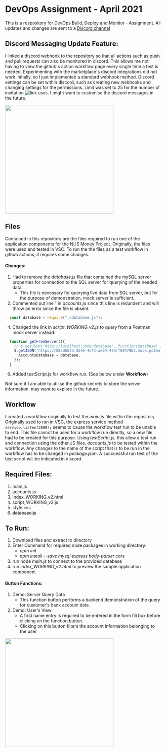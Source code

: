 # DevOps Assignment - April 2021

This is a respository for DevOps Build, Deploy and Monitor - Assignment.
All updates and changes are sent to a [Discord channel](https://discord.gg/9DURXVr3M9)

## Discord Messaging Update Feature:
I linked a discord webhook to the repository so that all actions such as push and pull requests can also be monitored in discord.
This allows me not having to view the github's action workflow page every single time a test is needed.
Experimenting with the marketplace's discord integrations did not work initially, so I just implemented a standard webhook method.
Discord settings can be set within discord, such as creating new webhooks and changing settings for the permissions.
Limit was set to 25 for the number of invitation ![link](https://discord.gg/9DURXVr3M9) uses.
I might want to customise the discord messages in the future.

<img src="https://github.com/xyangp/devops-assignment/blob/fa1ba90b8bce400c9e470132d653195b1250ee24/Screenshot%202021-04-20%20175632.png"  height="350">

## Files
Contained in this repository are the files required to run one of the application components for the NUS Money Project.
Originally, the files were used and tested in VSC. To run the the files as a test workflow in github actions,
it requires some changes.
#### Changes:
1. Had to remove the *database.js* file that contained the mySQL server properties for connection to the SQL server for querying of the needed data.
   * This file is necessary for querying live data from SQL server, but for the purpose of demonstration, mock server is sufficient.
2. Commented out line 1 in *accounts.js* since this line is redundent and will throw an error since the file is absent.
```javascript
  const database = require("./database.js");
``` 
4. Changed the link in *script_WORKING_v2.js* to query from a Postman mock server instead.
```javascript
  function getFromServer(){
    // $.getJSON('http://localhost:3000/database', function(database) {
    $.getJSON('https://583d562a-3646-4c43-ae04-47aff88479b3.mock.pstmn.io/database', function(database) {      
      AccountsDatabase = database;
    });
  }
```

6. Added testScript.js for workflow run. (See below under **Workflow**)

Not sure if I am able to utilise the github secrets to store the server information, may want to explore in the future.

## Workflow
I created a workflow originally to test the *main.js* file within the repository.
Originally used to run in VSC, the express service method `service.listen(3000);` seems to cause the workflow test run to be unable to end.
This file cannot be used for a workflow run directly, so a new file had to be created for this purpose.
Using *testScript.js*, this allow a test run and connection using the other JS files, *accounts.js* to be tested within the workflow.
Any changes to the name of the script that is to be run in the workflow has to be changed in *package.json*.
A succcessful run test of the test script will be indicated in discord.

## Required Files:
1. main.js
2. accounts.js
3. index_WORKING_v2.html
4. script_WORKING_v2.js
5. style.css
6. ~~database.js~~ 

## To Run:
1) Download files and extract to directory
2) Enter Command for required node packages in working directory: 
    * *npm init*
    * *npm install --save mysql express body-parser cors*
3) run node *main.js* to connect to the provided database
4) run *index_WORKING_v2.html* to preview the sample application component

#### Button Functions:
1) Demo: Server Query Data
      * This function button performs a backend demonstration of the query for customer's bank account data.
2) Demo: User's View
      * A first name entry is required to be entered in the form fill box before clicking on the function button.
      * Clicking on this button filters the account information belonging to the user
<img src="https://github.com/xyangp/devops-assignment/blob/d613d48521e7df6880102ca30f6b953a915126fb/Screenshot%202021-04-19%20191846.png"  height="350">
